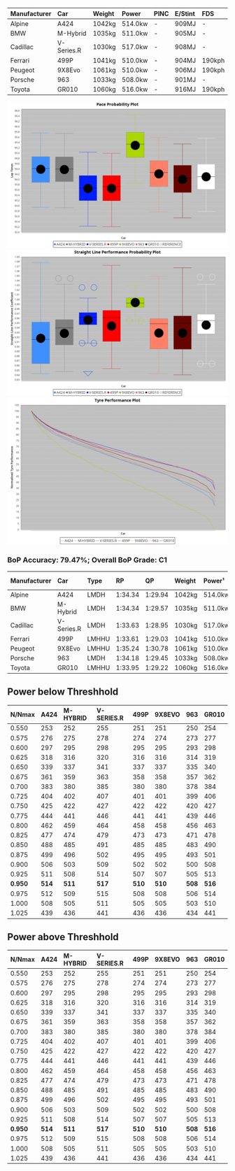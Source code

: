 | Manufacturer | Car        | Weight | Power   | PINC    | E/Stint | FDS     |
|:-|:-|:-|:-|:-|:-|:-|
| Alpine       | A424       | 1042kg | 514.0kw |    -    | 909MJ   |    -    |
| BMW          | M-Hybrid   | 1035kg | 511.0kw |    -    | 905MJ   |    -    |
| Cadillac     | V-Series.R | 1030kg | 517.0kw |    -    | 908MJ   |    -    |
| Ferrari      | 499P       | 1041kg | 510.0kw |    -    | 904MJ   | 190kph  |
| Peugeot      | 9X8Evo     | 1061kg | 510.0kw |    -    | 906MJ   | 190kph  |
| Porsche      | 963        | 1033kg | 508.0kw |    -    | 901MJ   |    -    |
| Toyota       | GR010      | 1060kg | 516.0kw |    -    | 916MJ   | 190kph  |

![PACECHART](./IMG/OFFICIAL.png)
![STRAIGHTLINEPERFORMANCECHART](./IMG/OFFICIAL_sp.png)
![TYREPERFORMANCECHART](./IMG/OFFICIAL_tw.png)

### BoP Accuracy: 79.47%; Overall BoP Grade: C1
| Manufacturer | Car        | Type  | RP      | QP      | Weight | Power¹  | Threshhold | PINC    | Power²   | E/Stint | AVG Vmax  | FDS     | RDLC | L/Stint | BOP-Grade | Model Accuracy | Model Points | Match%  | SimDiff |
|:-|:-|:-|:-|:-|:-|:-|:-|:-|:-|:-|:-|:-|:-|:-|:-|:-|:-|:-|:-|
| Alpine       | A424       | LMDH  | 1:34.34 | 1:29.94 | 1042kg | 514.0kw | 0.0kph     |    -    | 514.00kw |  909MJ  | 299.04kph |    -    | 1.03 | 37      | +B1       | 98.94%         | 2047         | 86.77%  | -0.14   |
| BMW          | M-Hybrid   | LMDH  | 1:34.34 | 1:29.57 | 1035kg | 511.0kw | 0.0kph     |    -    | 511.00kw |  905MJ  | 301.73kph |    -    | 1.04 | 37      | ~A1       | 98.84%         | 3070         | 96.07%  | -0.18   |
| Cadillac     | V-Series.R | LMDH  | 1:33.63 | 1:28.95 | 1030kg | 517.0kw | 0.0kph     |    -    | 517.00kw |  908MJ  | 305.23kph |    -    | 1.05 | 37      | -C2       | 98.94%         | 5427         | 71.38%  | +0.15   |
| Ferrari      | 499P       | LMHHU | 1:33.61 | 1:29.03 | 1041kg | 510.0kw | 0.0kph     |    -    | 510.00kw |  904MJ  | 303.10kph | 190kph  | 1.06 | 37      | -D1       | 100.00%        | 6554         | 69.33%  | -0.15   |
| Peugeot      | 9X8Evo     | LMHHU | 1:35.24 | 1:30.78 | 1061kg | 510.0kw | 0.0kph     |    -    | 510.00kw |  906MJ  | 310.88kph | 190kph  | 1.00 | 37      | +Ω1       | 100.00%        | 1457         | 44.73%  | +0.48   |
| Porsche      | 963        | LMDH  | 1:34.18 | 1:29.45 | 1033kg | 508.0kw | 0.0kph     |    -    | 508.00kw |  901MJ  | 300.75kph |    -    | 1.05 | 37      | ~A1       | 99.91%         | 14205        | 100.00% | -0.11   |
| Toyota       | GR010      | LMHHU | 1:33.95 | 1:29.22 | 1060kg | 516.0kw | 0.0kph     |    -    | 516.00kw |  916MJ  | 300.21kph | 190kph  | 1.05 | 37      | -B1       | 99.73%         | 4795         | 88.04%  | -0.06   |

## Power below Threshhold
| N/Nmax    | A424    | M-HYBRID | V-SERIES.R | 499P    | 9X8EVO  | 963     | GR010   |
|:-|:-|:-|:-|:-|:-|:-|:-|
|  0.550    |  253    |  252     |  255       |  251    |  251    |  250    |  254    |
|  0.575    |  276    |  275     |  278       |  274    |  274    |  273    |  277    |
|  0.600    |  297    |  295     |  298       |  295    |  295    |  293    |  298    |
|  0.625    |  318    |  316     |  320       |  316    |  316    |  314    |  319    |
|  0.650    |  339    |  337     |  341       |  337    |  337    |  335    |  340    |
|  0.675    |  361    |  359     |  363       |  358    |  358    |  357    |  362    |
|  0.700    |  383    |  380     |  385       |  380    |  380    |  378    |  384    |
|  0.725    |  404    |  402     |  407       |  401    |  401    |  399    |  406    |
|  0.750    |  425    |  422     |  427       |  422    |  422    |  420    |  427    |
|  0.775    |  444    |  441     |  446       |  441    |  441    |  439    |  446    |
|  0.800    |  462    |  459     |  464       |  458    |  458    |  456    |  463    |
|  0.825    |  477    |  474     |  479       |  473    |  473    |  471    |  478    |
|  0.850    |  488    |  485     |  491       |  485    |  485    |  483    |  490    |
|  0.875    |  499    |  496     |  502       |  495    |  495    |  493    |  501    |
|  0.900    |  506    |  503     |  509       |  502    |  502    |  500    |  508    |
|  0.925    |  511    |  508     |  514       |  507    |  507    |  505    |  513    |
| **0.950** | **514** | **511**  | **517**    | **510** | **510** | **508** | **516** |
|  0.975    |  512    |  509     |  515       |  508    |  508    |  506    |  514    |
|  1.000    |  508    |  505     |  511       |  505    |  505    |  503    |  510    |
|  1.025    |  439    |  436     |  441       |  436    |  436    |  434    |  441    |

## Power above Threshhold
| N/Nmax    | A424    | M-HYBRID | V-SERIES.R | 499P    | 9X8EVO  | 963     | GR010   |
|:-|:-|:-|:-|:-|:-|:-|:-|
|  0.550    |  253    |  252     |  255       |  251    |  251    |  250    |  254    |
|  0.575    |  276    |  275     |  278       |  274    |  274    |  273    |  277    |
|  0.600    |  297    |  295     |  298       |  295    |  295    |  293    |  298    |
|  0.625    |  318    |  316     |  320       |  316    |  316    |  314    |  319    |
|  0.650    |  339    |  337     |  341       |  337    |  337    |  335    |  340    |
|  0.675    |  361    |  359     |  363       |  358    |  358    |  357    |  362    |
|  0.700    |  383    |  380     |  385       |  380    |  380    |  378    |  384    |
|  0.725    |  404    |  402     |  407       |  401    |  401    |  399    |  406    |
|  0.750    |  425    |  422     |  427       |  422    |  422    |  420    |  427    |
|  0.775    |  444    |  441     |  446       |  441    |  441    |  439    |  446    |
|  0.800    |  462    |  459     |  464       |  458    |  458    |  456    |  463    |
|  0.825    |  477    |  474     |  479       |  473    |  473    |  471    |  478    |
|  0.850    |  488    |  485     |  491       |  485    |  485    |  483    |  490    |
|  0.875    |  499    |  496     |  502       |  495    |  495    |  493    |  501    |
|  0.900    |  506    |  503     |  509       |  502    |  502    |  500    |  508    |
|  0.925    |  511    |  508     |  514       |  507    |  507    |  505    |  513    |
| **0.950** | **514** | **511**  | **517**    | **510** | **510** | **508** | **516** |
|  0.975    |  512    |  509     |  515       |  508    |  508    |  506    |  514    |
|  1.000    |  508    |  505     |  511       |  505    |  505    |  503    |  510    |
|  1.025    |  439    |  436     |  441       |  436    |  436    |  434    |  441    |
